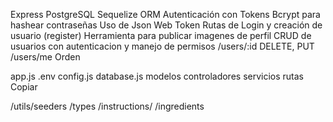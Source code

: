 Express
PostgreSQL
Sequelize ORM
Autenticación con Tokens
Bcrypt para hashear contraseñas
Uso de Json Web Token
Rutas de Login y creación de usuario (register)
Herramienta para publicar imagenes de perfil
CRUD de usuarios con autenticacion y manejo de permisos
/users/:id DELETE, PUT
/users/me
Orden

app.js
.env
config.js
database.js
modelos
controladores
servicios
rutas
Copiar

/utils/seeders
/types
/instructions/
/ingredients